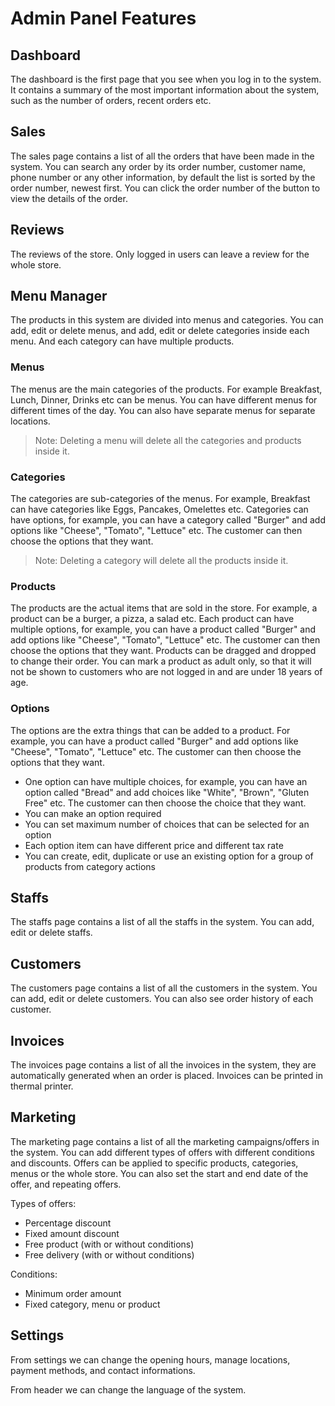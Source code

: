 # Admin Panel Features

## Dashboard

The dashboard is the first page that you see when you log in to the system. It contains a summary of the most important information about the system, such as the number of orders, recent orders etc.

## Sales

The sales page contains a list of all the orders that have been made in the system. You can search any order by its order number, customer name, phone number or any other information, by default the list is sorted by the order number, newest first. You can click the order number of the button to view the details of the order.

## Reviews

The reviews of the store. Only logged in users can leave a review for the whole store.

## Menu Manager

The products in this system are divided into menus and categories. You can add, edit or delete menus, and add, edit or delete categories inside each menu. And each category can have multiple products.

### Menus

The menus are the main categories of the products. For example Breakfast, Lunch, Dinner, Drinks etc can be menus. You can have different menus for different times of the day. You can also have separate menus for separate locations.

> Note: Deleting a menu will delete all the categories and products inside it.

### Categories

The categories are sub-categories of the menus. For example, Breakfast can have categories like Eggs, Pancakes, Omelettes etc. Categories can have options, for example, you can have a category called "Burger" and add options like "Cheese", "Tomato", "Lettuce" etc. The customer can then choose the options that they want.

> Note: Deleting a category will delete all the products inside it.

### Products

The products are the actual items that are sold in the store. For example, a product can be a burger, a pizza, a salad etc. Each product can have multiple options, for example, you can have a product called "Burger" and add options like "Cheese", "Tomato", "Lettuce" etc. The customer can then choose the options that they want. Products can be dragged and dropped to change their order. You can mark a product as adult only, so that it will not be shown to customers who are not logged in and are under 18 years of age.

### Options

The options are the extra things that can be added to a product. For example, you can have a product called "Burger" and add options like "Cheese", "Tomato", "Lettuce" etc. The customer can then choose the options that they want. 

* One option can have multiple choices, for example, you can have an option called "Bread" and add choices like "White", "Brown", "Gluten Free" etc. The customer can then choose the choice that they want.
* You can make an option required
* You can set maximum number of choices that can be selected for an option
* Each option item can have different price and different tax rate
* You can create, edit, duplicate or use an existing option for a group of products from category actions

## Staffs

The staffs page contains a list of all the staffs in the system. You can add, edit or delete staffs.

## Customers

The customers page contains a list of all the customers in the system. You can add, edit or delete customers. You can also see order history of each customer.

## Invoices

The invoices page contains a list of all the invoices in the system, they are automatically generated when an order is placed. Invoices can be printed in thermal printer.

## Marketing

The marketing page contains a list of all the marketing campaigns/offers in the system. You can add different types of offers with different conditions and discounts. Offers can be applied to specific products, categories, menus or the whole store. You can also set the start and end date of the offer, and repeating offers.

Types of offers:
* Percentage discount
* Fixed amount discount
* Free product (with or without conditions)
* Free delivery (with or without conditions)

Conditions:
* Minimum order amount
* Fixed category, menu or product

## Settings

From settings we can change the opening hours, manage locations, payment methods, and contact informations.

From header we can change the language of the system.
